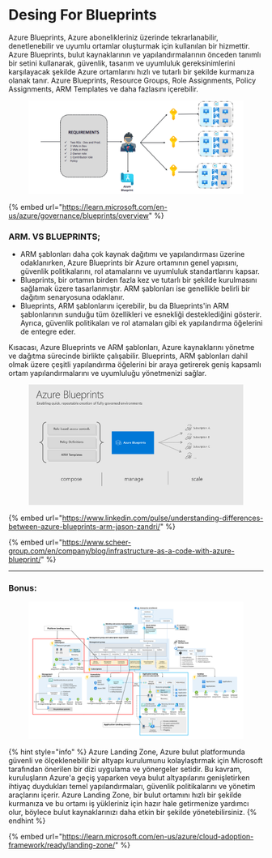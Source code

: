# Desing For Blueprints

Azure Blueprints, Azure abonelikleriniz üzerinde tekrarlanabilir, denetlenebilir ve uyumlu ortamlar oluşturmak için kullanılan bir hizmettir. Azure Blueprints, bulut kaynaklarının ve yapılandırmalarının önceden tanımlı bir setini kullanarak, güvenlik, tasarım ve uyumluluk gereksinimlerini karşılayacak şekilde Azure ortamlarını hızlı ve tutarlı bir şekilde kurmanıza olanak tanır. Azure Blueprints, Resource Groups, Role Assignments, Policy Assignments, ARM Templates ve daha fazlasını içerebilir.



<figure><img src="../.gitbook/assets/image (237).png" alt=""><figcaption></figcaption></figure>

{% embed url="https://learn.microsoft.com/en-us/azure/governance/blueprints/overview" %}

### **ARM. VS BLUEPRINTS;**

* ARM şablonları daha çok kaynak dağıtımı ve yapılandırması üzerine odaklanırken, Azure Blueprints bir Azure ortamının genel yapısını, güvenlik politikalarını, rol atamalarını ve uyumluluk standartlarını kapsar.
* Blueprints, bir ortamın birden fazla kez ve tutarlı bir şekilde kurulmasını sağlamak üzere tasarlanmıştır. ARM şablonları ise genellikle belirli bir dağıtım senaryosuna odaklanır.
* Blueprints, ARM şablonlarını içerebilir, bu da Blueprints'in ARM şablonlarının sunduğu tüm özellikleri ve esnekliği desteklediğini gösterir. Ayrıca, güvenlik politikaları ve rol atamaları gibi ek yapılandırma öğelerini de entegre eder.

Kısacası, Azure Blueprints ve ARM şablonları, Azure kaynaklarını yönetme ve dağıtma sürecinde birlikte çalışabilir. Blueprints, ARM şablonları dahil olmak üzere çeşitli yapılandırma öğelerini bir araya getirerek geniş kapsamlı ortam yapılandırmalarını ve uyumluluğu yönetmenizi sağlar.

<figure><img src="../.gitbook/assets/blueprints.png" alt=""><figcaption></figcaption></figure>

{% embed url="https://www.linkedin.com/pulse/understanding-differences-between-azure-blueprints-arm-jason-zandri/" %}

{% embed url="https://www.scheer-group.com/en/company/blog/infrastructure-as-a-code-with-azure-blueprint/" %}



***



### Bonus:&#x20;

<figure><img src="../.gitbook/assets/cloud-broker-landing-zone.svg" alt=""><figcaption></figcaption></figure>

{% hint style="info" %}
Azure Landing Zone, Azure bulut platformunda güvenli ve ölçeklenebilir bir altyapı kurulumunu kolaylaştırmak için Microsoft tarafından önerilen bir dizi uygulama ve yönergeler setidir. Bu kavram, kuruluşların Azure'a geçiş yaparken veya bulut altyapılarını genişletirken ihtiyaç duydukları temel yapılandırmaları, güvenlik politikalarını ve yönetim araçlarını içerir. Azure Landing Zone, bir bulut ortamını hızlı bir şekilde kurmanıza ve bu ortamı iş yükleriniz için hazır hale getirmenize yardımcı olur, böylece bulut kaynaklarınızı daha etkin bir şekilde yönetebilirsiniz.
{% endhint %}

{% embed url="https://learn.microsoft.com/en-us/azure/cloud-adoption-framework/ready/landing-zone/" %}
